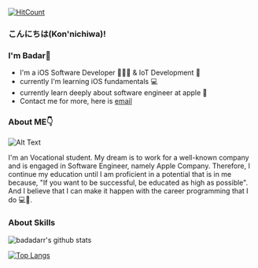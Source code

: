 [![HitCount](http://hits.dwyl.com/badadarr/badadarr/READMEmd.svg)](http://hits.dwyl.com/badadarr/badadarr/READMEmd)
### こんにちは(Kon'nichiwa)! 

### I'm Badar👋

* I'm a iOS Software Developer 👨🏻‍💻  & IoT Development 🤖
* currently I'm learning iOS fundamentals 💻
* currently learn deeply about software engineer at apple 🍏
* Contact me for more, here is [email](badar.maulana.techno@gmail.com) 

### About ME👇
![Alt Text](https://media.giphy.com/media/3ov9jNziFTMfzSumAw/giphy.gif)

I'm an Vocational student. My dream is to work for a well-known company and is engaged in Software Engineer, namely Apple Company. Therefore, I continue my education until I am proficient in a potential that is in me because, "If you want to be successful, be educated as high as possible". And I believe that I can make it happen with the career programming that I do 💻🚀.



### About Skills
![badadarr's github stats](https://github-readme-stats.vercel.app/api?username=badadarr&theme=blueberry&show_icons=true)

[![Top Langs](https://github-readme-stats.vercel.app/api/top-langs/?username=badadarr&layout=compact&theme=blueberry&show_icons=true)](https://github.com/badadarr)









